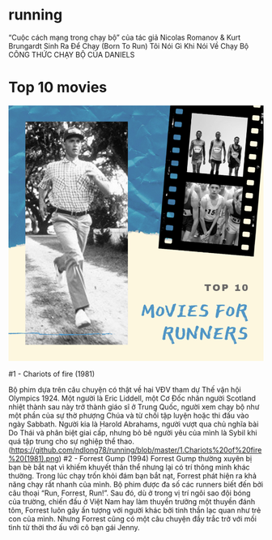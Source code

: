 # running
“Cuộc cách mạng trong chạy bộ” của tác giả Nicolas Romanov & Kurt Brungardt
Sinh Ra Để Chạy (Born To Run) 
Tôi Nói Gì Khi Nói Về Chạy Bộ 
CÔNG THỨC CHẠY BỘ CỦA DANIELS


# Top 10 movies 
![Top 10 movies](https://raw.githubusercontent.com/ndlong78/running/master/1.png)

#1 - Chariots of fire (1981)

Bộ phim dựa trên câu chuyện có thật về hai VĐV tham dự Thế vận hội Olympics 1924. Một người là Eric Liddell, một Cơ Đốc nhân người Scotland nhiệt thành sau này trở thành giáo sĩ ở Trung Quốc, người xem chạy bộ như một phần của sự thờ phượng Chúa và từ chối tập luyện hoặc thi đấu vào ngày Sabbath. Người kia là Harold Abrahams, người vượt qua chủ nghĩa bài Do Thái và phân biệt giai cấp, nhưng bỏ bê người yêu của mình là Sybil khi quá tập trung cho sự nghiệp thể thao.
(https://github.com/ndlong78/running/blob/master/1.Chariots%20of%20fire%20(1981).png)
#2 - Forrest Gump (1994)
Forrest Gump thường xuyên bị bạn bè bắt nạt vì khiếm khuyết thân thể nhưng lại có trí thông minh khác thường. Trong lúc chạy trốn khỏi đám bạn bắt nạt, Forrest phát hiện ra khả năng chạy rất nhanh của mình. Bộ phim được đa số các runners biết đến bởi câu thoại “Run, Forrest, Run!”. Sau đó, dù ở trong vị trí ngôi sao đội bóng của trường, chiến đấu ở Việt Nam hay làm thuyền trưởng một thuyền đánh tôm, Forrest luôn gây ấn tượng với người khác bởi tinh thần lạc quan như trẻ con của mình. Nhưng Forrest cũng có một câu chuyện đầy trắc trở với mối tình từ thời thơ ấu với cô bạn gái Jenny.
